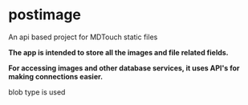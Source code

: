# postimage
An api based project for MDTouch static files
<p>
<strong>
The app is intended to store all the images and file related fields.
</strong>
</p>

<p>
<strong>
For accessing images and other database services, it uses API's for making connections easier.
</strong>
</p>

blob type is used 
